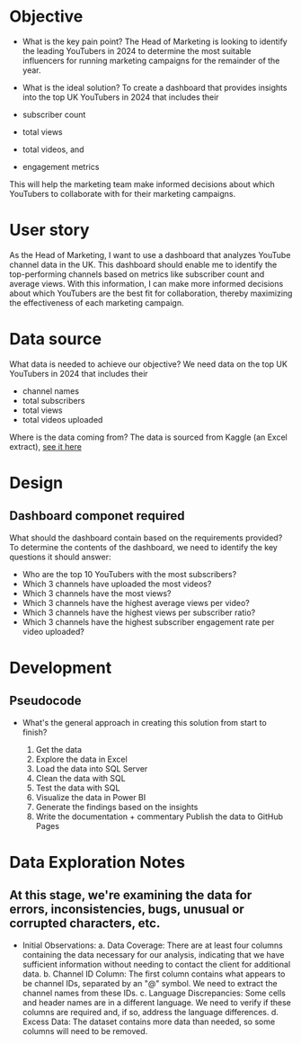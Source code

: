 # Objective

- What is the key pain point?
The Head of Marketing is looking to identify the leading YouTubers in 2024 to determine the most suitable influencers for running marketing campaigns for the remainder of the year.

- What is the ideal solution?
To create a dashboard that provides insights into the top UK YouTubers in 2024 that includes their

- subscriber count
- total views
- total videos, and
- engagement metrics
  
This will help the marketing team make informed decisions about which YouTubers to collaborate with for their marketing campaigns.

# User story

As the Head of Marketing, I want to use a dashboard that analyzes YouTube channel data in the UK. This dashboard should enable me to identify the top-performing channels based on metrics like subscriber count and average views. With this information, I can make more informed decisions about which YouTubers are the best fit for collaboration, thereby maximizing the effectiveness of each marketing campaign.


# Data source

What data is needed to achieve our objective?
We need data on the top UK YouTubers in 2024 that includes their
- channel names
- total subscribers
- total views
- total videos uploaded

Where is the data coming from? The data is sourced from Kaggle (an Excel extract),
[see it here](https://www.kaggle.com/datasets/bhavyadhingra00020/top-100-social-media-influencers-2024-countrywise?resource=download)


# Design
## Dashboard componet required

What should the dashboard contain based on the requirements provided?
To determine the contents of the dashboard, we need to identify the key questions it should answer:

- Who are the top 10 YouTubers with the most subscribers?
- Which 3 channels have uploaded the most videos?
- Which 3 channels have the most views?
- Which 3 channels have the highest average views per video?
- Which 3 channels have the highest views per subscriber ratio?
- Which 3 channels have the highest subscriber engagement rate per video uploaded?

# Development
## Pseudocode

- What's the general approach in creating this solution from start to finish?
  
  1. Get the data
  2. Explore the data in Excel
  3. Load the data into SQL Server
  4. Clean the data with SQL
  5. Test the data with SQL
  6. Visualize the data in Power BI
  7. Generate the findings based on the insights
  8. Write the documentation + commentary
     Publish the data to GitHub Pages

# Data Exploration Notes

## At this stage, we're examining the data for errors, inconsistencies, bugs, unusual or corrupted characters, etc.

- Initial Observations:
a. Data Coverage: There are at least four columns containing the data necessary for our analysis, indicating that we have     sufficient information without needing to contact the client for additional data.
b. Channel ID Column: The first column contains what appears to be channel IDs, separated by an "@" symbol. We need to extract the   channel names from these IDs.
c. Language Discrepancies: Some cells and header names are in a different language. We need to verify if these columns are required and, if so, address the language differences.
d. Excess Data: The dataset contains more data than needed, so some columns will need to be removed.









